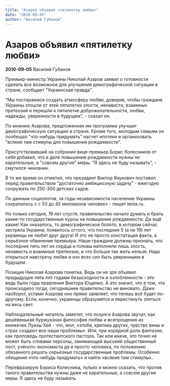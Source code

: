 ```yaml
---
title: "Азаров объявил «пятилетку любви»"
date: "2010-09-05"
author: "Василий Губанов"
---
```


# Азаров объявил «пятилетку любви»

**2010-09-05** Василий Губанов

Премьер-министр Украины Николай Азаров заявил о готовности сделать все возможное для улучшения демографической ситуации в стране, сообщает "Украинская правда".

"Мы постараемся создать атмосферу любви, доверия, чтобы граждане Украины отошли от этой пятилетки злости, ненависти, взаимных претензий и перешли к пятилетке доброжелательности, любви, надежды, уверенности в будущем", - сказал он.

По мнению Азарова, предложенная им программа улучшит демографическую ситуацию в стране. Кроме того, молодым семьям он пообещал "что-нибудь придумать" насчет ипотеки и организовать "всякие там стимулы для повышения рождаемости".

Присутствовавший на собрании вице-премьер Борис Колесников от себя добавил, что в деле повышения рождаемости нужны не карательные, а "совсем другие" меры. "Я здесь не буду называть", - смутился чиновник.

В то же время он отметил, что президент Виктор Янукович поставил перед правительством "достаточно амбициозную задачу" - ежегодно сооружать по 250-300 детских садов.

По данным социологов, за годы независимости население Украины сократилось с с 53 до 45 миллионов человек» - пишет lenta.ru.

Но только сегодня, 19 лет спустя, правительство начало думать и брать какие-то государственные курсы на повышение рождаемости. Да ещё какие! Как оказалось, то демографическое болото, в котором сейчас застряла Украина, появилось оттого, что последние 5 (а не 19) лет украинцы не любят друг друга! И это не просто констатация факта, а серьёзное обвинение премьера. Наши граждане должны признать, что последние пять лет их сердца и головы наполняли лишь злость, ненависть и взаимные претензии, и что больше так жить нельзя. Надо открыться навстречу любви и изо всех сил быть уверенными в будущем.

Позиция Николая Азарова понятна. Ведь он не зря объявил предыдущие пять лет годами безысходности и озлобленности - это ведь были годы правления Виктора Ющенко. А это значит, что в том, что происходило тогда, сегодняшнее правительство не виновато. Даже наоборот, устами Азарова оно прямо заявляет, что теперь всё будет по-другому. Если, конечно, украинцы образумятся и перестануть злиться на весь свет.

Наблюдательный читатель заметит, что лозунги Азарова звучат, как дешёвенькая буржуазная философия любви и всепрощения из книжечек Луизы Хей - что, мол, «злоба, критика других, чувство вины и страх создают все наши проблемы». Или, при изрядной доли фантазии, как проповедь протестантского пастора. Так или иначе, это точно не может быть словами персоны, занимающей высокий общественный пост, учёного-экономиста да и просто человека, по положению обязанного решать серьёзные государственные проблемы. Особенно обещания «что-нибудь придумать» и найти «всякие там стимулы».

Перефразирую Бориса Колесника, только и можно сказать, что против такого правительства нужны даже не карательные, а совсем другие меры. Я здесь не буду называть.